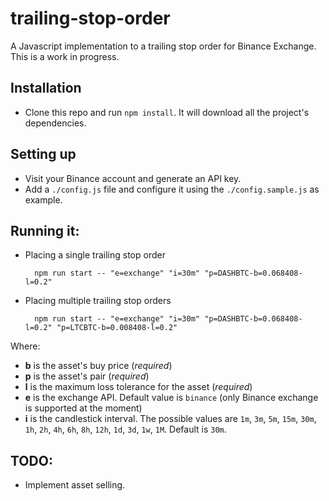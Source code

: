 # trailing-stop-order
A Javascript implementation to a trailing stop order for Binance Exchange. This is a work in progress.

## Installation
- Clone this repo and run `npm install`. It will download all the project's dependencies.

## Setting up
- Visit your Binance account and generate an API key.
- Add a `./config.js` file and configure it using the `./config.sample.js` as example.

## Running it: 
- Placing a single trailing stop order

        npm run start -- "e=exchange" "i=30m" "p=DASHBTC-b=0.068408-l=0.2"


- Placing multiple trailing stop orders

        npm run start -- "e=exchange" "i=30m" "p=DASHBTC-b=0.068408-l=0.2" "p=LTCBTC-b=0.008408-l=0.2"

Where:
 - **b** is the asset's buy price (*required*)
 - **p** is the asset's pair (*required*)
 - **l** is the maximum loss tolerance for the asset (*required*)
 - **e** is the exchange API. Default value is `binance` (only Binance exchange is supported at the moment)
 - **i** is the candlestick interval. The possible values are `1m`, `3m`, `5m`, `15m`, `30m`, `1h`, `2h`, `4h`, `6h`, `8h`, `12h`, `1d`, `3d`, `1w`, `1M`. Default is `30m`.

 ## TODO:
 - Implement asset selling.

